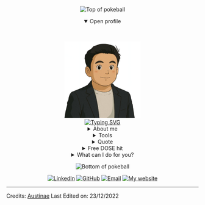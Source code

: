 <div align="center">
<p><img src="https://user-images.githubusercontent.com/44261381/209363264-ac854d3c-2cc2-44c4-928e-8a08d1013f46.png" alt="Top of pokeball"></p>
<details open="">
<summary>Open profile</summary>
<p><br></p>
<div>
  <div align="center">
      <img height="200" alt="Profile avatar" src="/personal-image-removebg-preview.png">
  </div>
  <div align="center">
      <a href="https://git.io/typing-svg"><img src="https://readme-typing-svg.demolab.com?font=VT323&amp;size=35&amp;duration=3500&amp;pause=300&amp;color=A89568&amp;center=true&amp;vCenter=true&amp;width=500&amp;lines=Hey%2C+I'm+Assylbek+Saduakhassov;Welcome+to+my+profile!;Description+of+myself%3A;Software+Engineer;Tech+enthusiast;AI+explorer;Problem+solver;Innovative+thinker;Lifelong+learner;Code+craftsman" alt="Typing SVG"></a>
  </div>
</div>
<details>
<summary>About me</summary>
<div align="left">

```js
/**
 * Represents me.
 * @constructor
 * @param {string} city - Abu Dhabi, UAE.
 * @param {string} languagues - English, Kazakh, Russian.
 * @param {string} jobTitle - Software Engineer.
 * @param {string} specialization - Building robust and scalable web applications.
 * @param {string} interests - AI, software architecture, innovative solutions & problem-solving.
 * @param {string} hobbies - Coding, exploring new technologies, ai/ml & sports.
 * @param {string} education - BSc CompSci, New York University Abu Dhabi.
 * @param {string} approachable - Yes, to collaborate on exciting projects, don't hesitate to react out.
 * @param {string} stength - Problem-solving and adaptability.
 * @param {string} weakness - Perfectionism.
 * @throws {Punch} To any and all bugs.
 * @returns {Object} Assylbek.
 */
```
</div>
</details>
<details>
<summary>Tools</summary>
<div>
  <p style="display: inline-block;" align="center">
    <kbd>
      <kbd>Programming Languages</kbd>
      <br>
      <br>
      <img width="30px" src="https://cdn.jsdelivr.net/gh/devicons/devicon/icons/python/python-original.svg"> 
      <img width="30px" src="https://cdn.jsdelivr.net/gh/devicons/devicon@latest/icons/cplusplus/cplusplus-original.svg">
      <img width="30px" src="https://cdn.jsdelivr.net/gh/devicons/devicon/icons/javascript/javascript-original.svg">
      <img width="30px" src="https://cdn.jsdelivr.net/gh/devicons/devicon@latest/icons/azuresqldatabase/azuresqldatabase-original.svg">
    </kbd>
    <kbd>
      <kbd>Frameworks & Libraries</kbd>
      <br>
      <br>
      <img width="30px" src="https://cdn.jsdelivr.net/gh/devicons/devicon@latest/icons/django/django-plain.svg">
      <img width="30px" src="https://cdn.jsdelivr.net/gh/devicons/devicon@latest/icons/djangorest/djangorest-original.svg">
      <img width="30px" src="https://cdn.jsdelivr.net/gh/devicons/devicon@latest/icons/flask/flask-original.svg">
      <img width="30px" src="https://cdn.jsdelivr.net/gh/devicons/devicon@latest/icons/fastapi/fastapi-original.svg">
      <img width="30px" src="https://cdn.jsdelivr.net/gh/devicons/devicon/icons/nodejs/nodejs-original.svg">
      <img width="30px" src="https://cdn.jsdelivr.net/gh/devicons/devicon/icons/express/express-original.svg">
      <img width="30px" src="https://cdn.jsdelivr.net/gh/devicons/devicon@latest/icons/tensorflow/tensorflow-original.svg">
      <img width="30px" src="https://cdn.jsdelivr.net/gh/devicons/devicon@latest/icons/pytorch/pytorch-original.svg">
      <img width="30px" src="https://cdn.jsdelivr.net/gh/devicons/devicon@latest/icons/pandas/pandas-original-wordmark.svg">
      <img width="30px" src="https://cdn.jsdelivr.net/gh/devicons/devicon@latest/icons/numpy/numpy-plain-wordmark.svg">
    </kbd>
     <kbd>
      <kbd>Web & APIs</kbd>
      <br>
      <br>
      <img width="30px" src="https://cdn.jsdelivr.net/gh/devicons/devicon@latest/icons/oauth/oauth-original.svg">
      <img width="30px" src="https://cdn.jsdelivr.net/gh/devicons/devicon@latest/icons/swagger/swagger-original.svg">
      <img width="30px" src="https://cdn.jsdelivr.net/gh/devicons/devicon@latest/icons/openapi/openapi-original.svg">
      <img width="30px" src="https://cdn.jsdelivr.net/gh/devicons/devicon@latest/icons/grpc/grpc-original.svg">
    </kbd>
    <kbd>
      <kbd>Tools & Technologies</kbd>
      <br>
      <br>
      <img width="30px" alt="vscode" title="vscode" src="https://cdn.jsdelivr.net/gh/devicons/devicon/icons/vscode/vscode-original.svg">
      <img width="30px" alt="sublime" title="sublime" src="https://upload.wikimedia.org/wikipedia/en/d/d2/Sublime_Text_3_logo.png" />
      <img width="30px" src="https://cdn.jsdelivr.net/gh/devicons/devicon@latest/icons/git/git-original.svg">
      <img width="30px" src="https://cdn.jsdelivr.net/gh/devicons/devicon@latest/icons/github/github-original.svg">
      <img width="30px" src="https://cdn.jsdelivr.net/gh/devicons/devicon@latest/icons/docker/docker-original.svg">
      <img width="30px" src="https://cdn.jsdelivr.net/gh/devicons/devicon@latest/icons/amazonwebservices/amazonwebservices-original-wordmark.svg">
      <img width="30px" src="https://cdn.jsdelivr.net/gh/devicons/devicon@latest/icons/postman/postman-original.svg">
      <img width="30px" src="https://cdn.jsdelivr.net/gh/devicons/devicon@latest/icons/jira/jira-original-wordmark.svg">
      <img width="30px" src="https://cdn.jsdelivr.net/gh/devicons/devicon@latest/icons/slack/slack-original.svg">
      <img width="30px" src="https://cdn.jsdelivr.net/gh/devicons/devicon@latest/icons/confluence/confluence-original-wordmark.svg">
    </kbd>
    <kbd>
      <kbd>Database</kbd>
      <br>
      <br>
      <img width="30px" src="https://cdn.jsdelivr.net/gh/devicons/devicon/icons/mysql/mysql-plain.svg">
      <img width="30px" src="https://cdn.jsdelivr.net/gh/devicons/devicon/icons/postgresql/postgresql-original.svg">
      <img width="30px" src="https://cdn.jsdelivr.net/gh/devicons/devicon/icons/redis/redis-original.svg">
      <img width="30px" src="https://cdn.jsdelivr.net/gh/devicons/devicon@latest/icons/microsoftsqlserver/microsoftsqlserver-original-wordmark.svg">
    </kbd>
    <br>
    <br>
    <kbd>
      <kbd>Cloud & DevOps</kbd>
      <br>
      <br>
      <img width="30px" src="https://cdn.jsdelivr.net/gh/devicons/devicon@latest/icons/amazonwebservices/amazonwebservices-original-wordmark.svg">
      <img width="30px" src="https://cdn.jsdelivr.net/gh/devicons/devicon@latest/icons/docker/docker-original.svg">
      <img width="30px" src="https://cdn.jsdelivr.net/gh/devicons/devicon@latest/icons/githubactions/githubactions-original.svg">
      <img width="30px" src="https://cdn.jsdelivr.net/gh/devicons/devicon@latest/icons/nginx/nginx-original.svg">
    </kbd>
    <kbd>
      <kbd>Monitoring & Observability</kbd>
      <br>
      <br>
        <img width="30px" src="https://cdn.jsdelivr.net/gh/devicons/devicon@latest/icons/grafana/grafana-original-wordmark.svg">
        <img width="30px" src="https://cdn.jsdelivr.net/gh/devicons/devicon@latest/icons/jaegertracing/jaegertracing-original-wordmark.svg">
    </kbd>
  </p>
</div>
</details>
<details>
  <summary>Quote</summary>
  <br>
  One of my favourite quotes
  <blockquote>
    "The best way to predict the future is to invent it."
    <br><strong>Alan Kay</strong>
  </blockquote>
</details>
<details>
  <summary>Free DOSE hit</summary>
  <br>
  <small><i>DOSE (dopamine, oxytocin, serotonin & endorphin), refresh page if dose was ineffective.</i></small>
  <br>
  <div align="center"><img src="https://readme-jokes.vercel.app/api?theme=monokai" alt="Jokes Card"></div>
</details>
<details>
<summary>What can I do for you?</summary>
<table style="border: none">
  <tbody><tr>
  <td width="50%" valign="top">
<h2 id="lets-work-on-your-project-together">Let's Work on Your Project Together!</h2>
<p>If you have any questions about web development, software architecture or AI, feel free to <a href="mailto:assylbek.s@nyu.edu">contact me by email</a>, I'm always open to interesting collaborations and projects.</p>
  </td>
  <td width="50%" valign="top">
<h2 id="its-not-perfect-isnt-it">It's not perfect, isn't it?</h2>
<p><strong><img alt="Feedback" src="https://img.shields.io/badge/Ask%20me-anything-1abc9c.svg"></strong></p>
<blockquote>"We can only see a short distance ahead, but we can see plenty there that needs to be done."
<br><strong>– Alan Turing</strong></blockquote>
  </td>
  </tr>
</tbody></table>
</details>
</details>
<p><img src="https://user-images.githubusercontent.com/44261381/209363271-905d2a5e-8a18-44c0-a450-45dddd4d5036.png" alt="Bottom of pokeball"></p>
</div>
<div align="center">
  <a href="https://www.linkedin.com/in/assylbeks/"><img src="https://img.shields.io/static/v1?style=for-the-badge&amp;message=LinkedIn&amp;color=0A66C2&amp;logo=LinkedIn&amp;logoColor=FFFFFF&amp;label=" alt="LinkedIn"></a>
  <a href="https://github.com/assylbek-codes"><img src="https://img.shields.io/static/v1?style=for-the-badge&amp;message=GitHub&amp;color=181717&amp;logo=GitHub&amp;logoColor=FFFFFF&amp;label=" alt="GitHub"></a>
  <a href="mailto:assylbek.s@nyu.edu?subject=Hi%20Assylbek%20,%20nice%20to%20meet%20you!"><img alt="Email" src="https://img.shields.io/static/v1?style=for-the-badge&amp;message=Gmail&amp;color=EA4335&amp;logo=Gmail&amp;logoColor=FFFFFF&amp;label="></a>
  <a href="https://assylbek.me/"><img src="https://img.shields.io/static/v1?style=for-the-badge&amp;message=My+website&amp;color=4285F4&amp;logo=Google+Chrome&amp;logoColor=FFFFFF&amp;label=" alt="My website"></a>
</div>
<hr>

<p>Credits: <a href="https://github.com/Austinae">Austinae</a>
Last Edited on: 23/12/2022</p> 
